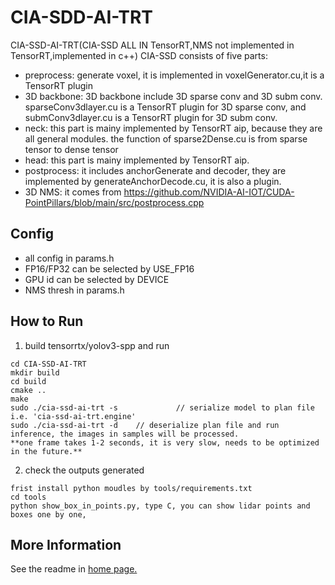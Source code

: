 # CIA-SDD-AI-TRT

CIA-SSD-AI-TRT(CIA-SSD ALL IN TensorRT,NMS not implemented in TensorRT,implemented in c++) 
CIA-SSD consists of five parts:
- preprocess: generate voxel, it is implemented in voxelGenerator.cu,it is a TensorRT plugin
- 3D backbone: 3D backbone include 3D sparse conv and 3D subm conv. sparseConv3dlayer.cu is a TensorRT plugin for 3D sparse conv, and submConv3dlayer.cu is a TensorRT plugin for 3D subm conv.
- neck: this part is mainy implemented by TensorRT aip, because they are all general modules. the function of sparse2Dense.cu is  from sparse tensor to dense tensor
- head: this part is mainy implemented by TensorRT aip.
- postprocess: it includes anchorGenerate and decoder, they are implemented by generateAnchorDecode.cu, it is also a plugin.
- 3D NMS: it comes from  https://github.com/NVIDIA-AI-IOT/CUDA-PointPillars/blob/main/src/postprocess.cpp

## Config

- all config in params.h
- FP16/FP32 can be selected by USE_FP16
- GPU id can be selected by DEVICE
- NMS thresh in params.h

## How to Run

1. build tensorrtx/yolov3-spp and run

```
cd CIA-SSD-AI-TRT
mkdir build
cd build
cmake ..
make
sudo ./cia-ssd-ai-trt -s             // serialize model to plan file i.e. 'cia-ssd-ai-trt.engine'
sudo ./cia-ssd-ai-trt -d    // deserialize plan file and run inference, the images in samples will be processed.
**one frame takes 1-2 seconds, it is very slow, needs to be optimized in the future.**
```

2. check the outputs generated

```
frist install python moudles by tools/requirements.txt
cd tools
python show_box_in_points.py, type C, you can show lidar points and boxes one by one,

```

## More Information

See the readme in [home page.](https://github.com/wang-xinyu/tensorrtx)

